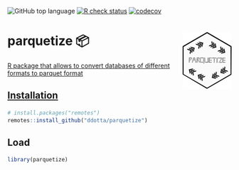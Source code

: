 <!-- badges: start -->
![GitHub top
language](https://img.shields.io/github/languages/top/ddotta/parquetize)
[![R check
status](https://github.com/ddotta/parquetize/workflows/R-CMD-check/badge.svg)](https://github.com/ddotta/parquetize/actions/workflows/check-release.yaml)
[![codecov](https://codecov.io/gh/ddotta/parquetize/branch/main/graph/badge.svg?token=25MHI8O62M)](https://app.codecov.io/gh/ddotta/parquetize?branch=main)
<!-- badges: end -->

# parquetize :package: <a href="https://ddotta.github.io/parquetize/"><img src="man/figures/hex_parquetize.png" align="right" width=110 />

R package that allows to convert databases of different formats to parquet format

## Installation

``` r
# install.packages("remotes")
remotes::install_github("ddotta/parquetize")
```

## Load

``` r
library(parquetize)
```

